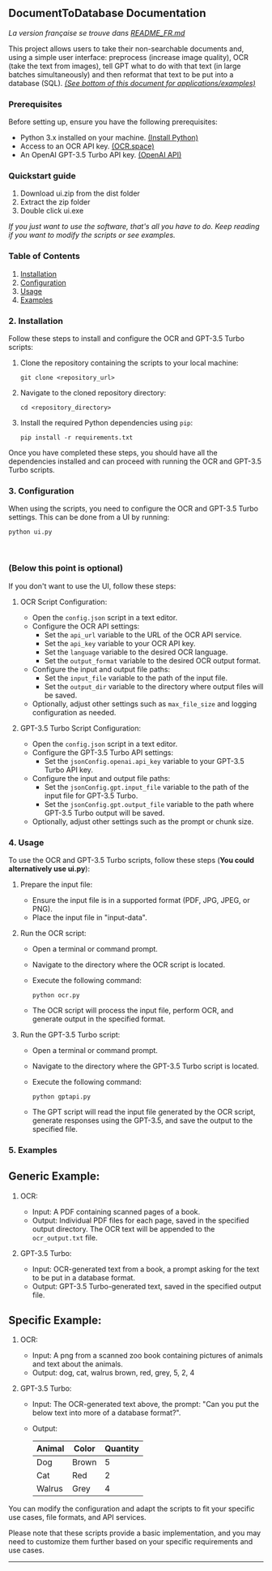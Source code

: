 ## DocumentToDatabase Documentation

*La version française se trouve dans [README_FR.md](https://github.com/prontopablo/DocumentToDatabase/blob/main/README_FR.md)*

This project allows users to take their non-searchable documents and, using a simple user interface: preprocess (increase image quality), OCR (take the text from images), tell GPT what to do with that text (in large batches simultaneously) and then reformat that text to be put into a database (SQL).
*[(See bottom of this document for applications/examples)](#examples)*

### Prerequisites

Before setting up, ensure you have the following prerequisites:

- Python 3.x installed on your machine. [(Install Python)](https://www.python.org/downloads/)
- Access to an OCR API key. [(OCR.space)](https://ocr.space/ocrapi/freekey)
- An OpenAI GPT-3.5 Turbo API key. [(OpenAI API)](https://platform.openai.com/docs/api-reference)

### Quickstart guide
1. Download ui.zip from the dist folder
2. Extract the zip folder
3. Double click ui.exe

*If you just want to use the software, that's all you have to do.
Keep reading if you want to modify the scripts or see examples.*

### Table of Contents

1. [Installation](#installation)
2. [Configuration](#configuration)
3. [Usage](#usage)
4. [Examples](#examples)


<a name="installation"></a>
### 2. Installation

Follow these steps to install and configure the OCR and GPT-3.5 Turbo scripts:

1. Clone the repository containing the scripts to your local machine:

   ```
   git clone <repository_url>
   ```

2. Navigate to the cloned repository directory:

   ```
   cd <repository_directory>
   ```
   
3. Install the required Python dependencies using `pip`:

   ```
   pip install -r requirements.txt
   ```

Once you have completed these steps, you should have all the dependencies installed and can proceed with running the OCR and GPT-3.5 Turbo scripts.
<a name="configuration"></a>
### 3. Configuration

When using the scripts, you need to configure the OCR and GPT-3.5 Turbo settings. This can be done from a UI by running:

   ```
   python ui.py
   ```
<br/>

### (Below this point is optional)

If you don't want to use the UI, follow these steps:

1. OCR Script Configuration:

   - Open the `config.json` script in a text editor.
   - Configure the OCR API settings:
     - Set the `api_url` variable to the URL of the OCR API service.
     - Set the `api_key` variable to your OCR API key.
     - Set the `language` variable to the desired OCR language.
     - Set the `output_format` variable to the desired OCR output format.
   - Configure the input and output file paths:
     - Set the `input_file` variable to the path of the input file.
     - Set the `output_dir` variable to the directory where output files will be saved.
   - Optionally, adjust other settings such as `max_file_size` and logging configuration as needed.

2. GPT-3.5 Turbo Script Configuration:

   - Open the `config.json` script in a text editor.
   - Configure the GPT-3.5 Turbo API settings:
     - Set the `jsonConfig.openai.api_key` variable to your GPT-3.5 Turbo API key.
   - Configure the input and output file paths:
     - Set the `jsonConfig.gpt.input_file` variable to the path of the input file for GPT-3.5 Turbo.
     - Set the `jsonConfig.gpt.output_file` variable to the path where GPT-3.5 Turbo output will be saved.
   - Optionally, adjust other settings such as the prompt or chunk size.

<a name="usage"></a>
### 4. Usage

To use the OCR and GPT-3.5 Turbo scripts, follow these steps (**You could alternatively use ui.py**):

1. Prepare the input file:
   - Ensure the input file is in a supported format (PDF, JPG, JPEG, or PNG).
   - Place the input file in "input-data".

2. Run the OCR script:
   - Open a terminal or command prompt.
   - Navigate to the directory where the OCR script is located.
   - Execute the following command:

     ```
     python ocr.py
     ```

   - The OCR script will process the input file, perform OCR, and generate output in the specified format.

3. Run the GPT-3.5 Turbo script:
   - Open a terminal or command prompt.
   - Navigate to the directory where the GPT-3.5 Turbo script is located.
   - Execute the following command:

     ```
     python gptapi.py
     ```

   - The GPT script will read the input file generated by the OCR script, generate responses using the GPT-3.5, and save the output to the specified file.

<a name="examples"></a>
### 5. Examples

## Generic Example:
1. OCR:
   - Input: A PDF containing scanned pages of a book.
   - Output: Individual PDF files for each page, saved in the specified output directory. The OCR text will be appended to the `ocr_output.txt` file.

2. GPT-3.5 Turbo:
   - Input: OCR-generated text from a book, a prompt asking for the text to be put in a database format.
   - Output: GPT-3.5 Turbo-generated text, saved in the specified output file.

## Specific Example:

1. OCR:
    - Input: A png from a scanned zoo book containing pictures of animals and text about the animals.
    - Output: dog, cat, walrus
              brown, red, grey,
              5, 2, 4

2. GPT-3.5 Turbo:
   - Input: The OCR-generated text above, the prompt: "Can you put the below text into more of a database format?".
   - Output: 
   
        | Animal | Color | Quantity |
        |--------|-------|----------|
        | Dog    | Brown | 5        |
        | Cat    | Red   | 2        |
        | Walrus | Grey  | 4        |


You can modify the configuration and adapt the scripts to fit your specific use cases, file formats, and API services.

Please note that these scripts provide a basic implementation, and you may need to customize them further based on your specific requirements and use cases.

---
